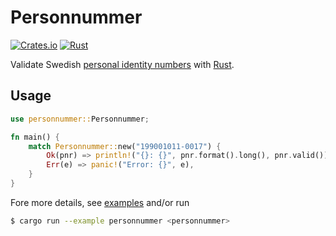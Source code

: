 # Personnummer

[![Crates.io](https://img.shields.io/crates/v/personnummer.svg)](https://crates.io/crates/personnummer)
[![Rust](https://github.com/bombsimon/rust-personnummer/actions/workflows/rust.yml/badge.svg)](https://github.com/bombsimon/rust-personnummer/actions/workflows/rust.yml)

Validate Swedish [personal identity
numbers](https://en.wikipedia.org/wiki/Personal_identity_number_(Sweden)) with
[Rust](https://www.rust-lang.org/).

## Usage

```rust
use personnummer::Personnummer;

fn main() {
    match Personnummer::new("199001011-0017") {
        Ok(pnr) => println!("{}: {}", pnr.format().long(), pnr.valid()),
        Err(e) => panic!("Error: {}", e),
    }
}
```

Fore more details, see [examples](examples) and/or run

```sh
$ cargo run --example personnummer <personnummer>
```
